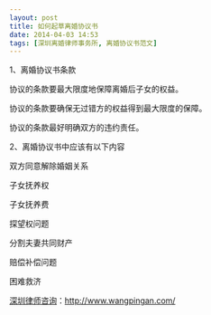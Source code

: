 ```yaml
---
layout: post
title: 如何起草离婚协议书
date: 2014-04-03 14:53
tags: [深圳离婚律师事务所, 离婚协议书范文]
---
```

1、离婚协议书条款

协议的条款要最大限度地保障离婚后子女的权益。

协议的条款要确保无过错方的权益得到最大限度的保障。

协议的条款最好明确双方的违约责任。

2、离婚协议书中应该有以下内容

双方同意解除婚姻关系

子女抚养权

子女抚养费

探望权问题

分割夫妻共同财产

赔偿补偿问题

困难救济

<a href="http://www.wangpingan.com/">深圳律师咨询</a>：<a href="http://www.wangpingan.com/">http://www.wangpingan.com/</a>

